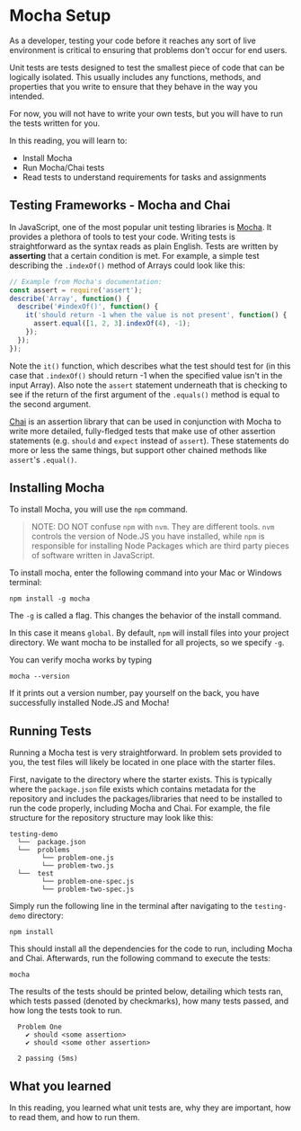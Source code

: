 # Mocha Setup

As a developer, testing your code before it reaches any sort of live
environment is critical to ensuring that problems don't occur for end users.

Unit tests are tests designed to test the smallest piece of code that can be
logically isolated. This usually includes any functions, methods, and properties
that you write to ensure that they behave in the way you intended.

For now, you will not have to write your own tests, but you will have to run the
tests written for you.

In this reading, you will learn to:

- Install Mocha
- Run Mocha/Chai tests
- Read tests to understand requirements for tasks and assignments

## Testing Frameworks - Mocha and Chai

In JavaScript, one of the most popular unit testing libraries is [Mocha]. It
provides a plethora of tools to test your code. Writing tests is straightforward
as the syntax reads as plain English. Tests are written by **asserting** that
a certain condition is met. For example, a simple test describing the
`.indexOf()` method of Arrays could look like this:

```js
// Example from Mocha's documentation:
const assert = require('assert');
describe('Array', function() {
  describe('#indexOf()', function() {
    it('should return -1 when the value is not present', function() {
      assert.equal([1, 2, 3].indexOf(4), -1);
    });
  });
});
```

Note the `it()` function, which describes what the test should test for (in this
case that `.indexOf()` should return -1 when the specified value isn't in the
input Array). Also note the `assert` statement underneath that is checking to
see if the return of the first argument of the `.equals()` method is equal to
the second argument.

[Chai] is an assertion library that can be used in conjunction with Mocha to
write more detailed, fully-fledged tests that make use of other assertion
statements (e.g. `should` and `expect` instead of `assert`). These statements
do more or less the same things, but support other chained methods like
`assert`'s `.equal()`.

## Installing Mocha

To install Mocha, you will use the `npm` command.

> NOTE: DO NOT confuse `npm` with `nvm`. They are different tools. `nvm`
> controls the version of Node.JS you have installed, while `npm` is responsible
> for installing Node Packages which are third party pieces of software written
> in JavaScript.

To install mocha, enter the following command into your Mac or Windows terminal:

```shell
npm install -g mocha
```

The `-g` is called a flag. This changes the behavior of the install command.

In this case it means `global`.  By default, `npm` will install files into your
project directory.  We want mocha to be installed for all projects, so we
specify `-g`.

You can verify mocha works by typing

`mocha --version`

If it prints out a version number, pay yourself on the back, you have
successfully installed Node.JS and Mocha!

## Running Tests

Running a Mocha test is very straightforward. In problem sets provided to you,
the test files will likely be located in one place with the starter files.

First, navigate to the directory where the starter exists. This is typically
where the `package.json` file exists which contains metadata for the repository
and includes the packages/libraries that need to be installed to run the code
properly, including Mocha and Chai. For example, the file structure for the
repository structure may look like this:

```plaintext
testing-demo
  └──  package.json
  └──  problems
        └── problem-one.js
        └── problem-two.js
  └──  test
        └── problem-one-spec.js
        └── problem-two-spec.js
```

Simply run the following line in the terminal after navigating to the
`testing-demo` directory:

```shell
npm install
```

This should install all the dependencies for the code to run, including Mocha
and Chai. Afterwards, run the following command to execute the tests:

```shell
mocha
```

The results of the tests should be printed below, detailing which tests ran,
which tests passed (denoted by checkmarks), how many tests passed, and how long
the tests took to run.

```shell
  Problem One
    ✔ should <some assertion>
    ✔ should <some other assertion>

  2 passing (5ms)
```

## What you learned

In this reading, you learned what unit tests are, why they are important, how
to read them, and how to run them.

[Mocha]: https://mochajs.org/
[Chai]: https://www.chaijs.com/